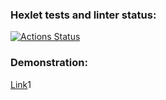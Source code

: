 ### Hexlet tests and linter status:
[![Actions Status](https://github.com/Ivan-Lysenko/php-project-9/actions/workflows/hexlet-check.yml/badge.svg)](https://github.com/Ivan-Lysenko/php-project-9/actions)

### Demonstration:
[Link](https://php-page-analyzer-jtpu.onrender.com)1
